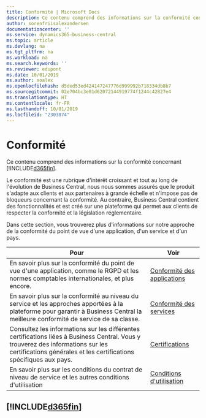 ```yaml
---
title: Conformité | Microsoft Docs
description: Ce contenu comprend des informations sur la conformité concernant Business Central.
author: sorenfriisalexandersen
documentationcenter: ''
ms.service: dynamics365-business-central
ms.topic: article
ms.devlang: na
ms.tgt_pltfrm: na
ms.workload: na
ms.search.keywords: ''
ms.reviewer: edupont
ms.date: 10/01/2019
ms.author: soalex
ms.openlocfilehash: d5ded53ed424147247776d999992b718334db8b7
ms.sourcegitcommit: 02e704bc3e01d62072144919774f1244c42827e4
ms.translationtype: HT
ms.contentlocale: fr-FR
ms.lasthandoff: 10/01/2019
ms.locfileid: "2303874"
---
```

# <a name="compliance"></a>Conformité
Ce contenu comprend des informations sur la conformité concernant [!INCLUDE[d365fin](../includes/d365fin_md.md)].  

Le conformité est une rubrique d'intérêt croissant et tout au long de l'évolution de Business Central, nous nous sommes assurés que le produit s'adapte aux clients et aux partenaires à grande échelle et n'impose pas de bloqueurs concernant la conformité. Au contraire, Business Central contient des fonctionnalités et est créé sur une plateforme qui permet aux clients de respecter la conformité et la législation réglementaire.

Dans cette section, vous trouverez plus d'informations sur notre approche de la conformité du point de vue d'une application, d'un service et d'un pays.

|**Pour**|**Voir**|  
|------------|-------------|  
|En savoir plus sur la conformité du point de vue d'une application, comme le RGPD et les normes comptables internationales, et plus encore.|[Conformité des applications](compliance-application-compliance.md)|  
|En savoir plus sur la conformité au niveau du service et les approches apportées à la plateforme pour garantir à Business Central la meilleure conformité de service de sa classe.|[Conformité des services](compliance-service-compliance.md)|  
|Consultez les informations sur les différentes certifications liées à Business Central. Vous y trouverez des informations sur les certifications générales et les certifications spécifiques aux pays.|[Certifications](compliance-certifications.md)|  
|En savoir plus sur les conditions du contrat de niveau de service et les autres conditions d'utilisation|[Conditions d'utilisation](compliance-service-compliance.md#service-terms)|  

## [!INCLUDE[d365fin](../includes/free_trial_md.md)]  
